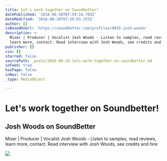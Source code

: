```yaml
---
title: Let's work together on Soundbetter!
datePublished: '2016-08-20T07:59:18.703Z'
dateModified: '2016-08-20T07:59:03.255Z'
author: []
isBasedOnUrl: 'https://soundbetter.com/profiles/9015-josh-woods'
description: >-
  Mixer | Producer | Vocalist Josh Woods - Listen to samples, read reviews,
  learn more, contact. Read interview with Josh Woods, see credits and hire
publisher: {}
via: {}
starred: false
sourcePath: _posts/2016-08-20-lets-work-together-on-soundbetter.md
inFeed: true
hasPage: false
inNav: false
_type: MediaObject

---
```

# Let's work together on Soundbetter!

<article style=""><h1>Josh Woods on SoundBetter</h1><p>Mixer | Producer | Vocalist Josh Woods - Listen to samples, read reviews, learn more, contact. Read interview with Josh Woods, see credits and hire</p><img src="https://dkxd2qj9i8fak.cloudfront.net/uploads/photo/file/36025/listing_background_JWA_5563.jpg" /></article>